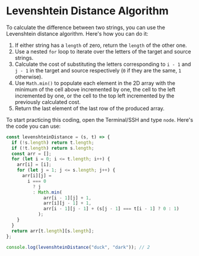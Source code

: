 # Levenshtein Distance Algorithm

To calculate the difference between two strings, you can use the Levenshtein distance algorithm. Here's how you can do it:

1. If either string has a `length` of zero, return the `length` of the other one.
2. Use a nested `for` loop to iterate over the letters of the target and source strings.
3. Calculate the cost of substituting the letters corresponding to `i - 1` and `j - 1` in the target and source respectively (`0` if they are the same, `1` otherwise).
4. Use `Math.min()` to populate each element in the 2D array with the minimum of the cell above incremented by one, the cell to the left incremented by one, or the cell to the top left incremented by the previously calculated cost.
5. Return the last element of the last row of the produced array.

To start practicing this coding, open the Terminal/SSH and type `node`. Here's the code you can use:

```js
const levenshteinDistance = (s, t) => {
  if (!s.length) return t.length;
  if (!t.length) return s.length;
  const arr = [];
  for (let i = 0; i <= t.length; i++) {
    arr[i] = [i];
    for (let j = 1; j <= s.length; j++) {
      arr[i][j] =
        i === 0
          ? j
          : Math.min(
              arr[i - 1][j] + 1,
              arr[i][j - 1] + 1,
              arr[i - 1][j - 1] + (s[j - 1] === t[i - 1] ? 0 : 1)
            );
    }
  }
  return arr[t.length][s.length];
};

console.log(levenshteinDistance("duck", "dark")); // 2
```
